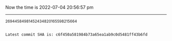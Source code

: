 Now the time is 2022-07-04 20:56:57 pm

---

<small>26944584981452434820165598215664</small>

```txt

Latest commit SHA is: c6f450a581984b73a65ea1ab9c0d5481ff43b6fd
```
